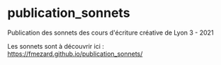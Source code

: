 # publication_sonnets
Publication des sonnets des cours d'écriture créative de Lyon 3 - 2021

Les sonnets sont à découvrir ici : https://fmezard.github.io/publication_sonnets/

